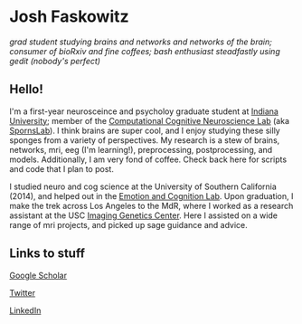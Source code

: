 # Josh Faskowitz

*grad student studying brains and networks and networks of the brain; consumer of bioRxiv and fine coffees; bash enthusiast steadfastly using gedit (nobody's perfect)*

## Hello! 

I'm a first-year neurosceince and psycholoy graduate student at [Indiana University](https://www.indiana.edu/); member of the [Computational Cognitive Neuroscience Lab](http://www.indiana.edu/~cortex/) (aka [SpornsLab](https://twitter.com/spornslab)). I think brains are super cool, and I enjoy studying these silly sponges from a variety of perspectives. My research is a stew of brains, networks, mri, eeg (I'm learning!), preprocessing, postprocessing, and models. Additionally, I am very fond of coffee. Check back here for scripts and code that I plan to post. 

I studied neuro and cog science at the University of Southern California (2014), and helped out in the [Emotion and Cognition Lab](http://www.usc.edu/projects/matherlab/people.html). Upon graduation, I make the trek across Los Angeles to the MdR, where I worked as a research assistant at the USC [Imaging Genetics Center](http://igc.ini.usc.edu/). Here I assisted on a wide range of mri projects, and picked up sage guidance and advice. 

## Links to stuff
[Google Scholar](https://scholar.google.com/citations?user=GE4rM3QAAAAJ&hl=en)

[Twitter](https://twitter.com/joshfasky)

[LinkedIn](https://www.linkedin.com/in/joshuafaskowitz)


